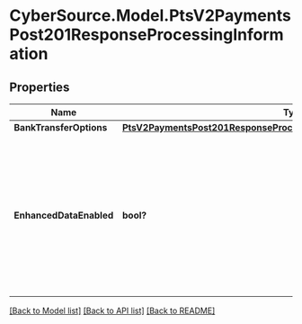 # CyberSource.Model.PtsV2PaymentsPost201ResponseProcessingInformation
## Properties

Name | Type | Description | Notes
------------ | ------------- | ------------- | -------------
**BankTransferOptions** | [**PtsV2PaymentsPost201ResponseProcessingInformationBankTransferOptions**](PtsV2PaymentsPost201ResponseProcessingInformationBankTransferOptions.md) |  | [optional] 
**EnhancedDataEnabled** | **bool?** | - true : the airline data was included in the request to the processor. - false : the airline data was not included in the request to the processor.  | [optional] 

[[Back to Model list]](../README.md#documentation-for-models) [[Back to API list]](../README.md#documentation-for-api-endpoints) [[Back to README]](../README.md)

